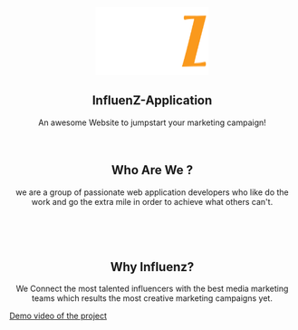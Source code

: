 <!-- PROJECT LOGO -->
<br />
<div align="center">
  <a href="https://github.com/zedd37/AngularProject/tree/main">
    <img src="src/assets/images/Home/nav word logo.PNG" alt="Logo" width="200" height="120">
  </a>

  <h2 align="center">InfluenZ-Application</h2>

  <p align="center">
    An awesome Website to jumpstart your marketing campaign!
    <br />
    <br />
    <br />
  </p>
  <h2>
    Who Are We ?
    </h2>
  <p>
    we are a group of passionate web application developers who like do the work and go the extra mile in order to achieve what others can't. 
  </p>
    <br />
    <br />
    <br />
   <h2>
    Why Influenz?
    </h2>
   <p>
   We Connect the most talented influencers with the best media marketing teams which results the most creative  marketing campaigns yet. 
  </p>
</div>

<a href="https://drive.google.com/file/d/1hDVFdN1EnlyAqKZuCZZzbFkWnR6L7StO/view?usp=drivesdk" >Demo video of the project</a>
